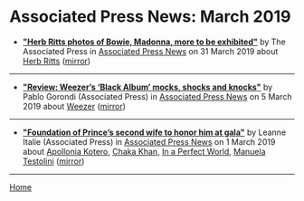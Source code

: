 # Associated Press News: March 2019

 - [**"Herb Ritts photos of Bowie, Madonna, more to be exhibited"**](https://www.apnews.com/1c8308821f394c988d91e49742dbd17e) by The Associated Press in [Associated Press News](https://www.apnews.com/) on 31 March 2019 about [Herb Ritts](https://bjmdotnet.github.io/pr1nc3/topics/herb-ritts/) ([mirror](https://web.archive.org/web/*/https://www.apnews.com/1c8308821f394c988d91e49742dbd17e))

----

 - [**"Review: Weezer’s ‘Black Album’ mocks, shocks and knocks"**](https://www.apnews.com/933880fd912f49c9872ddeac800504d2) by Pablo Gorondi (Associated Press) in [Associated Press News](https://www.apnews.com/) on 5 March 2019 about [Weezer](https://bjmdotnet.github.io/pr1nc3/topics/weezer/) ([mirror](https://web.archive.org/web/*/https://www.apnews.com/933880fd912f49c9872ddeac800504d2))

----

 - [**"Foundation of Prince’s second wife to honor him at gala"**](https://www.apnews.com/16e91a0add574df1b24e5df54dfbc087) by Leanne Italie (Associated Press) in [Associated Press News](https://www.apnews.com/) on 1 March 2019 about [Apollonia Kotero](https://bjmdotnet.github.io/pr1nc3/topics/apollonia-kotero/), [Chaka Khan](https://bjmdotnet.github.io/pr1nc3/topics/chaka-khan/), [In a Perfect World](https://bjmdotnet.github.io/pr1nc3/topics/in-a-perfect-world/), [Manuela Testolini](https://bjmdotnet.github.io/pr1nc3/topics/manuela-testolini/) ([mirror](https://web.archive.org/web/*/https://www.apnews.com/16e91a0add574df1b24e5df54dfbc087))

----

[Home](./)
